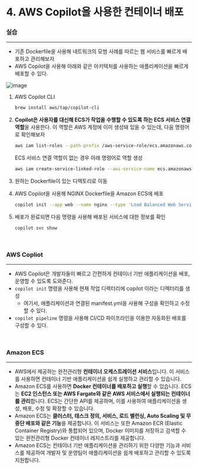 # 4. AWS Copilot을 사용한 컨테이너 배포

### 실습

---

- 기존 Dockerfile을 사용해 네트워크의 모범 사례를 따르는 웹 서비스를 빠르게 배포하고 관리해보자
- AWS Copilot을 사용해 아래와 같은 아키텍처를 사용하는 애플리케이션을 빠르게 배포할 수 있다.

![image](https://user-images.githubusercontent.com/49095587/230257464-3bbdd311-c52c-461e-854c-c0c430e0b3ad.png)

1. AWS Copilot CLI

   ```bash
   brew install aws/tap/copilot-cli
   ```

2. **Copilot은 사용자를 대신해 ECS가 작업을 수행할 수 있도록 하는 ECS 서비스 연결 역할**을 사용한다. 이 역할은 AWS 계정에 이미 생성돼 있을 수 있는데, 다음 명령어로 확인해보자

   ```bash
   aws iam list-roles --path-prefix /aws-service-role/ecs.amazonaws.com/
   ```

   ECS 서비스 연결 역할이 없는 경우 아래 명령어로 역할 생성

   ```bash
   aws iam create-service-linked-role --aws-service-name ecs.amazonaws.com
   ```

3. 원하는 Dockerfile이 있는 디렉토리로 이동
4. AWS Copilot을 사용해 NGINX Dockerfile을 Amazon ECS에 배포

   ```bash
   copilot init --app web --name nginx --type 'Load Balanced Web Service' --dockerfile './Dockerfile' --port 80 --deploy
   ```

5. 배포가 완료되면 다음 명령을 사용해 배포된 서비스에 대한 정보를 확인

   ```bash
   copilot svc show
   ```

   <br>

### AWS Copliot

---

- AWS Copilot은 개발자들이 빠르고 간편하게 컨테이너 기반 애플리케이션을 배포, 운영할 수 있도록 도와준다.
- `copilot init` 명령을 사용해 현재 작업 디렉터리에 copilot 이라는 디렉터리를 생성
  - 여기서, 애플리케이션과 연결된 manifest.yml을 사용해 구성을 확인하고 수정할 수 있다.
- `copilot pipeline` 명령을 사용해 CI/CD 파이프라인을 이용한 자동화된 배포를 구성할 수 있다.

<br>

### Amazon ECS

---

- AWS에서 제공하는 완전관리형 **컨테이너 오케스트레이션 서비스**입니다. 이 서비스를 사용하면 컨테이너 기반 애플리케이션을 쉽게 실행하고 관리할 수 있습니다.
- Amazon ECS를 사용하면 **Docker 컨테이너를 배포하고 실행**할 수 있습니다. ECS는 **EC2 인스턴스 또는 AWS Fargate와 같은 AWS 서비스에서 실행되는 컨테이너를 관리**합니다. ECS는 간단한 API를 제공하며, 이를 사용하여 애플리케이션을 생성, 배포, 수정 및 확장할 수 있습니다.
- Amazon ECS는 **클러스터, 태스크 정의, 서비스, 로드 밸런싱, Auto Scaling 및 무중단 배포와 같은 기능**을 제공합니다. 이 서비스는 또한 Amazon ECR (Elastic Container Registry)와 통합되어 있으며, Docker 이미지를 저장하고 검색할 수 있는 완전관리형 Docker 컨테이너 레지스트리를 제공합니다.
- Amazon ECS는 컨테이너 기반 애플리케이션을 관리하기 위한 다양한 기능과 서비스를 제공하여 개발자 및 운영팀이 애플리케이션을 쉽게 배포하고 관리할 수 있도록 지원합니다.
